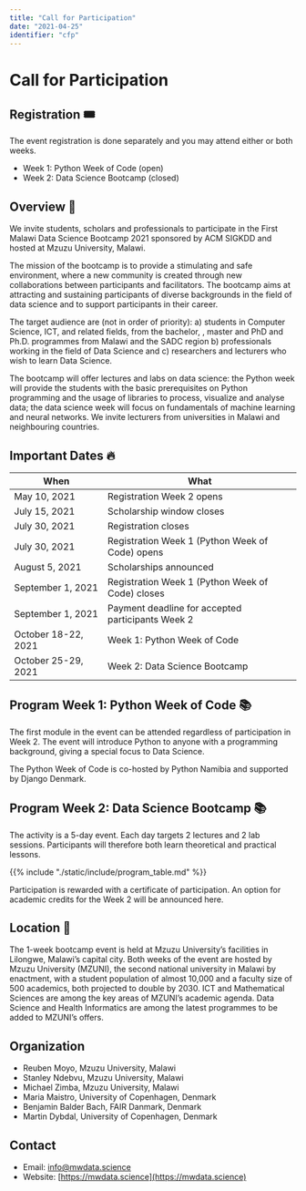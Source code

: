 ```yaml
---
title: "Call for Participation"
date: "2021-04-25"
identifier: "cfp"
---
```


# Call for Participation

## Registration 🎟️

The event registration is done separately and you may attend either or both weeks.

* Week 1: Python Week of Code (open)
* Week 2: Data Science Bootcamp (closed)

## Overview 🧐

We invite students, scholars and professionals to participate in the First Malawi Data Science Bootcamp 2021 sponsored by ACM SIGKDD and hosted at Mzuzu University, Malawi.

The mission of the bootcamp is to provide a stimulating and safe environment, where a new community is created through new collaborations between participants and facilitators. The bootcamp aims at attracting and sustaining participants of diverse backgrounds in the field of data science and to support participants in their career.

The target audience are (not in order of priority): a) students in Computer Science, ICT, and related fields, from the bachelor, , master and PhD and Ph.D. programmes from Malawi and the SADC region b) professionals working in the field of Data Science and c) researchers and lecturers who wish to learn Data Science.

The bootcamp will offer lectures and labs on data science: the Python week will provide the students with the basic prerequisites on Python programming and the usage of libraries to process, visualize and analyse data; the data science week will focus on fundamentals of machine learning and neural networks. We invite lecturers from universities in Malawi and neighbouring countries.

## Important Dates 🔥

| When                | What                              |
| ------------------- | --------------------------------- |
| May 10, 2021        | Registration Week 2 opens         |
| July 15, 2021       | Scholarship window closes         |
| July 30, 2021       | Registration closes               |
| July 30, 2021       | Registration Week 1 (Python Week of Code) opens   |
| August 5, 2021      | Scholarships announced            |
| September 1, 2021   | Registration Week 1 (Python Week of Code) closes  |
| September 1, 2021   | Payment deadline for accepted participants Week 2 |
| October 18-22, 2021 | Week 1: Python Week of Code       |
| October 25-29, 2021 | Week 2: Data Science Bootcamp     |


## Program Week 1: Python Week of Code 📚
The first module in the event can be attended regardless of participation in Week 2. The event will introduce Python to anyone with a programming background, giving a special focus to Data Science.

The Python Week of Code is co-hosted by Python Namibia and supported by Django Denmark.


## Program Week 2: Data Science Bootcamp 📚

The activity is a 5-day event. Each day targets 2 lectures and 2 lab sessions. Participants will therefore both learn theoretical and practical lessons.

{{% include "./static/include/program_table.md" %}}

Participation is rewarded with a certificate of participation. An option for academic credits for the Week 2 will be announced here.

## Location 🌈

The 1-week bootcamp event is held at Mzuzu University’s facilities in Lilongwe, Malawi’s capital city.
Both weeks of the event are hosted by Mzuzu University (MZUNI), the second national university in Malawi by enactment, with a student population of almost 10,000 and a faculty size of 500 academics, both projected to double by 2030. ICT and Mathematical Sciences are among the key areas of MZUNI’s academic agenda. Data Science and Health Informatics are among the latest programmes to be added to MZUNI’s offers.

## Organization

* Reuben Moyo, Mzuzu University, Malawi
* Stanley Ndebvu, Mzuzu University, Malawi
* Michael Zimba, Mzuzu University, Malawi
* Maria Maistro, University of Copenhagen, Denmark
* Benjamin Balder Bach, FAIR Danmark, Denmark
* Martin Dybdal, University of Copenhagen, Denmark

## Contact

* Email: [info@mwdata.science](mailto:info@mwdata.science)
* Website: [https://mwdata.science](https://mwdata.science)
